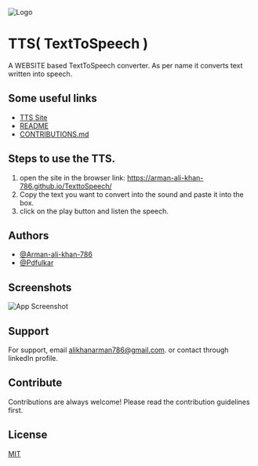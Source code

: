 
![Logo](https://github.com/Pdfulkar/TexttoSpeech/blob/master/texttospeech.png?raw=true)


# TTS( TextToSpeech )

A WEBSITE based TextToSpeech converter.
As per name it converts text written into speech.


## Some useful links

 - [TTS Site](https://arman-ali-khan-786.github.io/TexttoSpeech/)
 - [README](https://github.com/Pdfulkar/TexttoSpeech/tree/master#readme)
 - [CONTRIBUTIONS.md](https://github.com/Pdfulkar/TexttoSpeech/blob/master/CONTRIBUTIONS)


## Steps to use the TTS.
1) open the site in the browser link: https://arman-ali-khan-786.github.io/TexttoSpeech/ 
2) Copy the text you want to convert into the sound and paste it into the box.
3) click on the play button and listen the speech.


## Authors

- [@Arman-ali-khan-786](https://github.com/Arman-ali-khan-786)
- [@Pdfulkar](https://github.com/Pdfulkar)
## Screenshots

![App Screenshot](https://github.com/Pdfulkar/TexttoSpeech/blob/master/ScreenshotTTS.png?raw=true)


## Support

For support, email alikhanarman786@gmail.com. or contact through linkedIn profile.


## Contribute
Contributions are always welcome! Please read the contribution guidelines first.



## License

[MIT](https://choosealicense.com/licenses/mit/)

